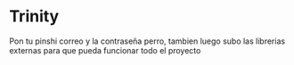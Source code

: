 # Trinity

Pon tu pinshi correo y la contraseña perro, tambien luego subo las librerias externas para que pueda funcionar todo el proyecto

